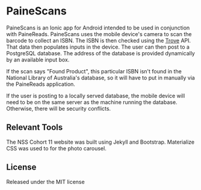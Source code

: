 
# PaineScans
PaineScans is an Ionic app for Android intended to be used in conjunction with PaineReads. PaineScans uses the mobile device's camera to scan the barcode to collect an ISBN. The ISBN is then checked using the [Trove](http://trove.nla.gov.au/) API. That data then populates inputs in the device. The user can then post to a PostgreSQL database. The address of the database is provided dynamically by an available input box. 

If the scan says "Found Product", this particular ISBN isn't found in the National Library of Australia's database, so it will have to put in manually via the PaineReads application.

If the user is posting to a locally served database, the mobile device will need to be on the same server as the machine running the database. Otherwise, there will be security conflicts. 

## Relevant Tools
The NSS Cohort 11 website was built using Jekyll and Bootstrap. Materialize CSS was used to for the photo carousel. 

## License
Released under the MIT license
